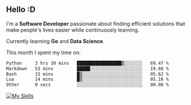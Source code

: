 ## Hello :D

I'm a **Software Developer** passionate about finding efficient solutions that make people's lives easier while continuously learning. 

Currently learning **Go** and **Data Science**.

This month I spent my time on: 
<!--START_SECTION:waka-->

```txt
Python     3 hrs 10 mins   █████████████████▒░░░░░░░   69.47 %
Markdown   53 mins         █████░░░░░░░░░░░░░░░░░░░░   19.68 %
Bash       15 mins         █▒░░░░░░░░░░░░░░░░░░░░░░░   05.62 %
Lua        14 mins         █▒░░░░░░░░░░░░░░░░░░░░░░░   05.16 %
Other      0 secs          ░░░░░░░░░░░░░░░░░░░░░░░░░   00.08 %
```

<!--END_SECTION:waka-->

[![My Skills](https://skillicons.dev/icons?i=dotnet,py,selenium,html,css,js,jquery,linux,c,md)](https://skillicons.dev)
